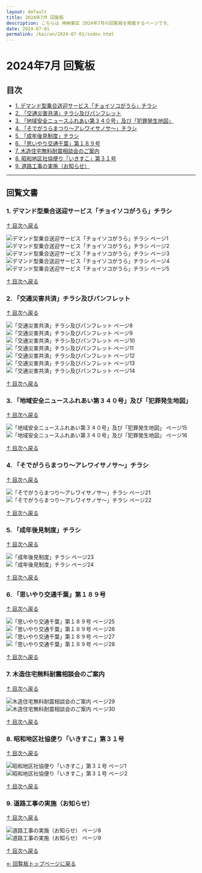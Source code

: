 ```yaml
---
layout: default
title: 2024年7月 回覧板
description: こちらは 神納東区 2024年7月の回覧板を掲載するページです。
date: 2024-07-01
permalink: /kairan/2024-07-01/index.html
---
```

<main>
  <h1>2024年7月 回覧板</h1>
  <a id="top"></a>
  <h2>目次</h2>
  <ul>
      <li><a href="#item1">1. デマンド型乗合送迎サービス「チョイソコがうら」チラシ</a></li>       <li><a href="#item2">2. 「交通災害共済」チラシ及びパンフレット</a></li>       <li><a href="#item3">3. 「地域安全ニュースふれあい第３４０号」及び「犯罪発生地図」</a></li>       <li><a href="#item4">4. 「そでがうらまつり～アレワイサノサ～」チラシ</a></li>       <li><a href="#item5">5. 「成年後見制度」チラシ</a></li>       <li><a href="#item6">6. 「思いやり交通千葉」第１８９号</a></li>       <li><a href="#item7">7. 木造住宅無料耐震相談会のご案内</a></li>       <li><a href="#item8">8. 昭和地区社協便り「いきすこ」第３１号</a></li>       <li><a href="#item9">9. 道路工事の実施（お知らせ）</a></li>
  </ul>
  <hr>
  <h2>回覧文書</h2>
<h3 id="item1">1. デマンド型乗合送迎サービス「チョイソコがうら」チラシ</h3>
<p class="back-to-top"><a href="#top">↑ 目次へ戻る</a></p>
<div class="thumbnail-container">
  <div class="thumbnail">
    <img src="{{ '/kairan/2024-07-01/images/202407_40668_page_001-small.jpg' | relative_url }}" alt="デマンド型乗合送迎サービス「チョイソコがうら」チラシ ページ1" data-medium-src="{{ '/kairan/2024-07-01/images/202407_40668_page_001-medium.jpg' | relative_url }}" data-large-src="{{ '/kairan/2024-07-01/images/202407_40668_page_001-large.jpg' | relative_url }}">
  </div>
  <div class="thumbnail">
    <img src="{{ '/kairan/2024-07-01/images/202407_40668_page_002-small.jpg' | relative_url }}" alt="デマンド型乗合送迎サービス「チョイソコがうら」チラシ ページ2" data-medium-src="{{ '/kairan/2024-07-01/images/202407_40668_page_002-medium.jpg' | relative_url }}" data-large-src="{{ '/kairan/2024-07-01/images/202407_40668_page_002-large.jpg' | relative_url }}">
  </div>
  <div class="thumbnail">
    <img src="{{ '/kairan/2024-07-01/images/202407_40668_page_003-small.jpg' | relative_url }}" alt="デマンド型乗合送迎サービス「チョイソコがうら」チラシ ページ3" data-medium-src="{{ '/kairan/2024-07-01/images/202407_40668_page_003-medium.jpg' | relative_url }}" data-large-src="{{ '/kairan/2024-07-01/images/202407_40668_page_003-large.jpg' | relative_url }}">
  </div>
  <div class="thumbnail">
    <img src="{{ '/kairan/2024-07-01/images/202407_40668_page_004-small.jpg' | relative_url }}" alt="デマンド型乗合送迎サービス「チョイソコがうら」チラシ ページ4" data-medium-src="{{ '/kairan/2024-07-01/images/202407_40668_page_004-medium.jpg' | relative_url }}" data-large-src="{{ '/kairan/2024-07-01/images/202407_40668_page_004-large.jpg' | relative_url }}">
  </div>
  <div class="thumbnail">
    <img src="{{ '/kairan/2024-07-01/images/202407_40668_page_005-small.jpg' | relative_url }}" alt="デマンド型乗合送迎サービス「チョイソコがうら」チラシ ページ5" data-medium-src="{{ '/kairan/2024-07-01/images/202407_40668_page_005-medium.jpg' | relative_url }}" data-large-src="{{ '/kairan/2024-07-01/images/202407_40668_page_005-large.jpg' | relative_url }}">
  </div>
</div>
<p class="back-to-top"><a href="#top">↑ 目次へ戻る</a></p>

 <h3 id="item2">2. 「交通災害共済」チラシ及びパンフレット</h3>
<p class="back-to-top"><a href="#top">↑ 目次へ戻る</a></p>
<div class="thumbnail-container">
  <div class="thumbnail">
    <img src="{{ '/kairan/2024-07-01/images/202407_40668_page_008-small.jpg' | relative_url }}" alt="「交通災害共済」チラシ及びパンフレット ページ8" data-medium-src="{{ '/kairan/2024-07-01/images/202407_40668_page_008-medium.jpg' | relative_url }}" data-large-src="{{ '/kairan/2024-07-01/images/202407_40668_page_008-large.jpg' | relative_url }}">
  </div>
  <div class="thumbnail">
    <img src="{{ '/kairan/2024-07-01/images/202407_40668_page_009-small.jpg' | relative_url }}" alt="「交通災害共済」チラシ及びパンフレット ページ9" data-medium-src="{{ '/kairan/2024-07-01/images/202407_40668_page_009-medium.jpg' | relative_url }}" data-large-src="{{ '/kairan/2024-07-01/images/202407_40668_page_009-large.jpg' | relative_url }}">
  </div>
  <div class="thumbnail">
    <img src="{{ '/kairan/2024-07-01/images/202407_40668_page_010-small.jpg' | relative_url }}" alt="「交通災害共済」チラシ及びパンフレット ページ10" data-medium-src="{{ '/kairan/2024-07-01/images/202407_40668_page_010-medium.jpg' | relative_url }}" data-large-src="{{ '/kairan/2024-07-01/images/202407_40668_page_010-large.jpg' | relative_url }}">
  </div>
  <div class="thumbnail">
    <img src="{{ '/kairan/2024-07-01/images/202407_40668_page_011-small.jpg' | relative_url }}" alt="「交通災害共済」チラシ及びパンフレット ページ11" data-medium-src="{{ '/kairan/2024-07-01/images/202407_40668_page_011-medium.jpg' | relative_url }}" data-large-src="{{ '/kairan/2024-07-01/images/202407_40668_page_011-large.jpg' | relative_url }}">
  </div>
  <div class="thumbnail">
    <img src="{{ '/kairan/2024-07-01/images/202407_40668_page_012-small.jpg' | relative_url }}" alt="「交通災害共済」チラシ及びパンフレット ページ12" data-medium-src="{{ '/kairan/2024-07-01/images/202407_40668_page_012-medium.jpg' | relative_url }}" data-large-src="{{ '/kairan/2024-07-01/images/202407_40668_page_012-large.jpg' | relative_url }}">
  </div>
  <div class="thumbnail">
    <img src="{{ '/kairan/2024-07-01/images/202407_40668_page_013-small.jpg' | relative_url }}" alt="「交通災害共済」チラシ及びパンフレット ページ13" data-medium-src="{{ '/kairan/2024-07-01/images/202407_40668_page_013-medium.jpg' | relative_url }}" data-large-src="{{ '/kairan/2024-07-01/images/202407_40668_page_013-large.jpg' | relative_url }}">
  </div>
  <div class="thumbnail">
    <img src="{{ '/kairan/2024-07-01/images/202407_40668_page_014-small.jpg' | relative_url }}" alt="「交通災害共済」チラシ及びパンフレット ページ14" data-medium-src="{{ '/kairan/2024-07-01/images/202407_40668_page_014-medium.jpg' | relative_url }}" data-large-src="{{ '/kairan/2024-07-01/images/202407_40668_page_014-large.jpg' | relative_url }}">
  </div>
</div>
<p class="back-to-top"><a href="#top">↑ 目次へ戻る</a></p>

 <h3 id="item3">3. 「地域安全ニュースふれあい第３４０号」及び「犯罪発生地図」</h3>
<p class="back-to-top"><a href="#top">↑ 目次へ戻る</a></p>
<div class="thumbnail-container">
  <div class="thumbnail">
    <img src="{{ '/kairan/2024-07-01/images/202407_40668_page_015-small.jpg' | relative_url }}" alt="「地域安全ニュースふれあい第３４０号」及び「犯罪発生地図」 ページ15" data-medium-src="{{ '/kairan/2024-07-01/images/202407_40668_page_015-medium.jpg' | relative_url }}" data-large-src="{{ '/kairan/2024-07-01/images/202407_40668_page_015-large.jpg' | relative_url }}">
  </div>
  <div class="thumbnail">
    <img src="{{ '/kairan/2024-07-01/images/202407_40668_page_016-small.jpg' | relative_url }}" alt="「地域安全ニュースふれあい第３４０号」及び「犯罪発生地図」 ページ16" data-medium-src="{{ '/kairan/2024-07-01/images/202407_40668_page_016-medium.jpg' | relative_url }}" data-large-src="{{ '/kairan/2024-07-01/images/202407_40668_page_016-large.jpg' | relative_url }}">
  </div>
</div>
<p class="back-to-top"><a href="#top">↑ 目次へ戻る</a></p>

 <h3 id="item4">4. 「そでがうらまつり～アレワイサノサ～」チラシ</h3>
<p class="back-to-top"><a href="#top">↑ 目次へ戻る</a></p>
<div class="thumbnail-container">
  <div class="thumbnail">
    <img src="{{ '/kairan/2024-07-01/images/202407_40668_page_021-small.jpg' | relative_url }}" alt="「そでがうらまつり～アレワイサノサ～」チラシ ページ21" data-medium-src="{{ '/kairan/2024-07-01/images/202407_40668_page_021-medium.jpg' | relative_url }}" data-large-src="{{ '/kairan/2024-07-01/images/202407_40668_page_021-large.jpg' | relative_url }}">
  </div>
  <div class="thumbnail">
    <img src="{{ '/kairan/2024-07-01/images/202407_40668_page_022-small.jpg' | relative_url }}" alt="「そでがうらまつり～アレワイサノサ～」チラシ ページ22" data-medium-src="{{ '/kairan/2024-07-01/images/202407_40668_page_022-medium.jpg' | relative_url }}" data-large-src="{{ '/kairan/2024-07-01/images/202407_40668_page_022-large.jpg' | relative_url }}">
  </div>
</div>
<p class="back-to-top"><a href="#top">↑ 目次へ戻る</a></p>

 <h3 id="item5">5. 「成年後見制度」チラシ</h3>
<p class="back-to-top"><a href="#top">↑ 目次へ戻る</a></p>
<div class="thumbnail-container">
  <div class="thumbnail">
    <img src="{{ '/kairan/2024-07-01/images/202407_40668_page_023-small.jpg' | relative_url }}" alt="「成年後見制度」チラシ ページ23" data-medium-src="{{ '/kairan/2024-07-01/images/202407_40668_page_023-medium.jpg' | relative_url }}" data-large-src="{{ '/kairan/2024-07-01/images/202407_40668_page_023-large.jpg' | relative_url }}">
  </div>
  <div class="thumbnail">
    <img src="{{ '/kairan/2024-07-01/images/202407_40668_page_024-small.jpg' | relative_url }}" alt="「成年後見制度」チラシ ページ24" data-medium-src="{{ '/kairan/2024-07-01/images/202407_40668_page_024-medium.jpg' | relative_url }}" data-large-src="{{ '/kairan/2024-07-01/images/202407_40668_page_024-large.jpg' | relative_url }}">
  </div>
</div>
<p class="back-to-top"><a href="#top">↑ 目次へ戻る</a></p>

 <h3 id="item6">6. 「思いやり交通千葉」第１８９号</h3>
<p class="back-to-top"><a href="#top">↑ 目次へ戻る</a></p>
<div class="thumbnail-container">
  <div class="thumbnail">
    <img src="{{ '/kairan/2024-07-01/images/202407_40668_page_025-small.jpg' | relative_url }}" alt="「思いやり交通千葉」第１８９号 ページ25" data-medium-src="{{ '/kairan/2024-07-01/images/202407_40668_page_025-medium.jpg' | relative_url }}" data-large-src="{{ '/kairan/2024-07-01/images/202407_40668_page_025-large.jpg' | relative_url }}">
  </div>
  <div class="thumbnail">
    <img src="{{ '/kairan/2024-07-01/images/202407_40668_page_026-small.jpg' | relative_url }}" alt="「思いやり交通千葉」第１８９号 ページ26" data-medium-src="{{ '/kairan/2024-07-01/images/202407_40668_page_026-medium.jpg' | relative_url }}" data-large-src="{{ '/kairan/2024-07-01/images/202407_40668_page_026-large.jpg' | relative_url }}">
  </div>
  <div class="thumbnail">
    <img src="{{ '/kairan/2024-07-01/images/202407_40668_page_027-small.jpg' | relative_url }}" alt="「思いやり交通千葉」第１８９号 ページ27" data-medium-src="{{ '/kairan/2024-07-01/images/202407_40668_page_027-medium.jpg' | relative_url }}" data-large-src="{{ '/kairan/2024-07-01/images/202407_40668_page_027-large.jpg' | relative_url }}">
  </div>
  <div class="thumbnail">
    <img src="{{ '/kairan/2024-07-01/images/202407_40668_page_028-small.jpg' | relative_url }}" alt="「思いやり交通千葉」第１８９号 ページ28" data-medium-src="{{ '/kairan/2024-07-01/images/202407_40668_page_028-medium.jpg' | relative_url }}" data-large-src="{{ '/kairan/2024-07-01/images/202407_40668_page_028-large.jpg' | relative_url }}">
  </div>
</div>
<p class="back-to-top"><a href="#top">↑ 目次へ戻る</a></p>

 <h3 id="item7">7. 木造住宅無料耐震相談会のご案内</h3>
<p class="back-to-top"><a href="#top">↑ 目次へ戻る</a></p>
<div class="thumbnail-container">
  <div class="thumbnail">
    <img src="{{ '/kairan/2024-07-01/images/202407_40668_page_029-small.jpg' | relative_url }}" alt="木造住宅無料耐震相談会のご案内 ページ29" data-medium-src="{{ '/kairan/2024-07-01/images/202407_40668_page_029-medium.jpg' | relative_url }}" data-large-src="{{ '/kairan/2024-07-01/images/202407_40668_page_029-large.jpg' | relative_url }}">
  </div>
  <div class="thumbnail">
    <img src="{{ '/kairan/2024-07-01/images/202407_40668_page_030-small.jpg' | relative_url }}" alt="木造住宅無料耐震相談会のご案内 ページ30" data-medium-src="{{ '/kairan/2024-07-01/images/202407_40668_page_030-medium.jpg' | relative_url }}" data-large-src="{{ '/kairan/2024-07-01/images/202407_40668_page_030-large.jpg' | relative_url }}">
  </div>
</div>
<p class="back-to-top"><a href="#top">↑ 目次へ戻る</a></p>

 <h3 id="item8">8. 昭和地区社協便り「いきすこ」第３１号</h3>
<p class="back-to-top"><a href="#top">↑ 目次へ戻る</a></p>
<div class="thumbnail-container">
  <div class="thumbnail">
    <img src="{{ '/kairan/2024-07-01/images/202407_40669_page_001-small.jpg' | relative_url }}" alt="昭和地区社協便り「いきすこ」第３１号 ページ1" data-medium-src="{{ '/kairan/2024-07-01/images/202407_40669_page_001-medium.jpg' | relative_url }}" data-large-src="{{ '/kairan/2024-07-01/images/202407_40669_page_001-large.jpg' | relative_url }}">
  </div>
  <div class="thumbnail">
    <img src="{{ '/kairan/2024-07-01/images/202407_40669_page_002-small.jpg' | relative_url }}" alt="昭和地区社協便り「いきすこ」第３１号 ページ2" data-medium-src="{{ '/kairan/2024-07-01/images/202407_40669_page_002-medium.jpg' | relative_url }}" data-large-src="{{ '/kairan/2024-07-01/images/202407_40669_page_002-large.jpg' | relative_url }}">
  </div>
</div>
<p class="back-to-top"><a href="#top">↑ 目次へ戻る</a></p>

 <h3 id="item9">9. 道路工事の実施（お知らせ）</h3>
<p class="back-to-top"><a href="#top">↑ 目次へ戻る</a></p>
<div class="thumbnail-container">
  <div class="thumbnail">
    <img src="{{ '/kairan/2024-07-01/images/202407_40669_page_008-small.jpg' | relative_url }}" alt="道路工事の実施（お知らせ） ページ8" data-medium-src="{{ '/kairan/2024-07-01/images/202407_40669_page_008-medium.jpg' | relative_url }}" data-large-src="{{ '/kairan/2024-07-01/images/202407_40669_page_008-large.jpg' | relative_url }}">
  </div>
  <div class="thumbnail">
    <img src="{{ '/kairan/2024-07-01/images/202407_40669_page_009-small.jpg' | relative_url }}" alt="道路工事の実施（お知らせ） ページ9" data-medium-src="{{ '/kairan/2024-07-01/images/202407_40669_page_009-medium.jpg' | relative_url }}" data-large-src="{{ '/kairan/2024-07-01/images/202407_40669_page_009-large.jpg' | relative_url }}">
  </div>
</div>
<p class="back-to-top"><a href="#top">↑ 目次へ戻る</a></p>


  <p><a href="{{ '/kairan/index.html' | relative_url }}">← 回覧板トップページに戻る</a></p>
</main>
